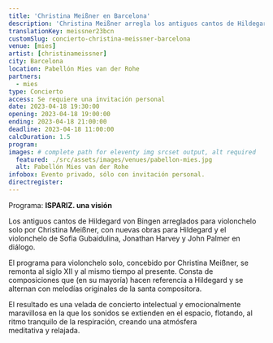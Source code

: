 ```yaml
---
title: 'Christina Meißner en Barcelona'
description: 'Christina Meißner arregla los antiguos cantos de Hildegard von Bingen para violonchelo solo.'
translationKey: meissner23bcn
customSlug: concierto-christina-meissner-barcelona
venue: [mies]
artist: [christinameissner]
city: Barcelona
location: Pabellón Mies van der Rohe
partners:
  - mies
type: Concierto
access: Se requiere una invitación personal
date: 2023-04-18 19:30:00
opening: 2023-04-18 19:00:00
ending: 2023-04-18 21:00:00
deadline: 2023-04-18 11:00:00
calcDuration: 1.5
program:
images: # complete path for eleventy img srcset output, alt required
  featured: ./src/assets/images/venues/pabellon-mies.jpg
  alt: Pabellón Mies van der Rohe
infobox: Evento privado, sólo con invitación personal.
directregister:
---
```


Programa: **ISPARIZ. una visión**

Los antiguos cantos de Hildegard von Bingen arreglados para violonchelo solo por Christina Meißner, con nuevas obras para Hildegard y el violonchelo de Sofia Gubaidulina, Jonathan Harvey y John Palmer en diálogo.

El programa para violonchelo solo, concebido por Christina Meißner, se remonta al siglo XII y al mismo tiempo al presente. Consta de composiciones que (en su mayoría) hacen referencia a Hildegard y se alternan con melodías originales de la santa compositora.

El resultado es una velada de concierto intelectual y emocionalmente maravillosa en la que los sonidos se extienden en el espacio, flotando, al ritmo tranquilo de la respiración, creando una atmósfera meditativa y relajada.
